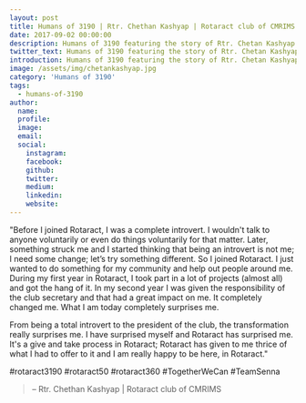 ```yaml
---
layout: post
title: Humans of 3190 | Rtr. Chethan Kashyap | Rotaract club of CMRIMS
date: 2017-09-02 00:00:00
description: Humans of 3190 featuring the story of Rtr. Chetan Kashyap
twitter_text: Humans of 3190 featuring the story of Rtr. Chetan Kashyap
introduction: Humans of 3190 featuring the story of Rtr. Chetan Kashyap
image: /assets/img/chetankashyap.jpg
category: 'Humans of 3190'
tags:
  - humans-of-3190
author:
  name: 
  profile: 
  image: 
  email: 
  social:
    instagram:
    facebook: 
    github: 
    twitter: 
    medium: 
    linkedin: 
    website:
---
```

"Before I joined Rotaract, I was a complete introvert. I wouldn't talk to anyone voluntarily or even do things voluntarily for that matter. Later, something struck me and I started thinking that being an introvert is not me; I need some change; let’s try something different. So I joined Rotaract. I just wanted to do something for my community and help out people around me. During my first year in Rotaract, I took part in a lot of projects (almost all) and got the hang of it. In my second year I was given the responsibility of the club secretary and that had a great impact on me. It completely changed me. What I am today completely surprises me.

From being a total introvert to the president of the club, the transformation really surprises me. I have surprised myself and Rotaract has surprised me. It's a give and take process in Rotaract; Rotaract has given to me thrice of what I had to offer to it and I am really happy to be here, in Rotaract."

#rotaract3190 #rotaract50 #rotaract360 #TogetherWeCan #TeamSenna

> – Rtr. Chethan Kashyap \| Rotaract club of CMRIMS